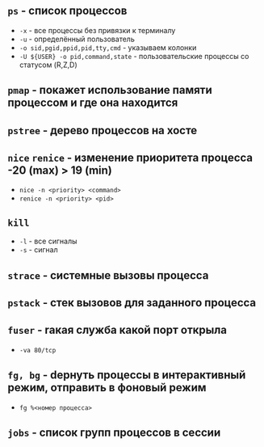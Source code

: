 ## ```ps``` - список процессов
 - ```-x``` - все процессы без привязки к терминалу
 - ```-u``` - определённый пользователь
 - ```-o sid,pgid,ppid,pid,tty,cmd``` - указываем колонки
 - ```-U ${USER} -o pid,command,state``` - пользовательские процессы со статусом (R,Z,D)

## ```pmap``` - покажет использование памяти процессом и где она находится

## ```pstree``` - дерево процессов на хосте

## ```nice``` ```renice``` - изменение приоритета процесса -20 (max) > 19 (min)
  - ```nice -n <priority> <command>```
  - ```renice -n <priority> <pid>```

## ```kill```
 - ```-l``` - все сигналы
 - ```-s``` - сигнал

## ```strace``` - системные вызовы процесса

## ```pstack``` - cтек вызовов для заданного процесса

## ```fuser``` - rакая служба какой порт открыла
  - ```-va 80/tcp```

## ```fg, bg``` - dернуть процессы в интерактивный режим, отправить в фоновый режим
 - ```fg %<номер процесса>```

## ```jobs``` - cписок групп процессов в сессии
